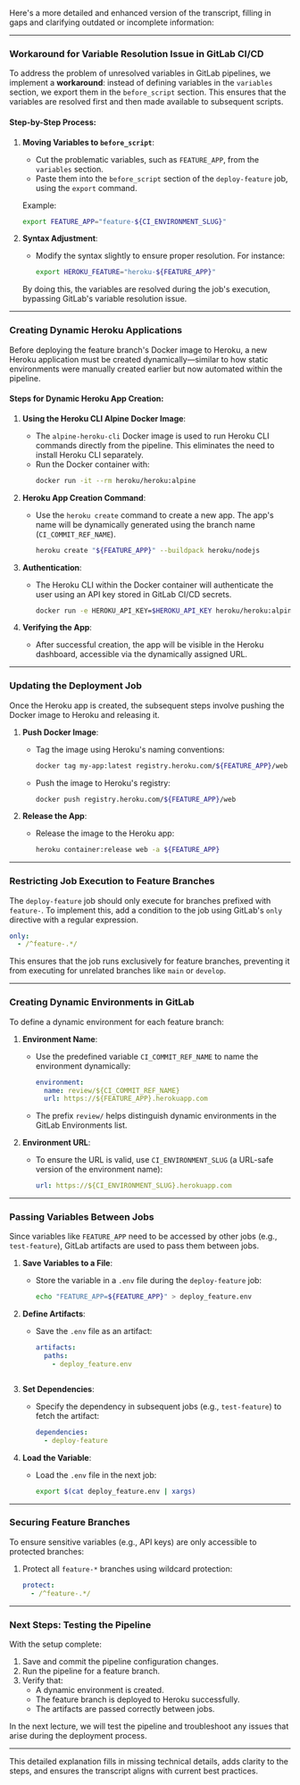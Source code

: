 Here's a more detailed and enhanced version of the transcript, filling in gaps and clarifying outdated or incomplete information:

---

### Workaround for Variable Resolution Issue in GitLab CI/CD

To address the problem of unresolved variables in GitLab pipelines, we implement a **workaround**: instead of defining variables in the `variables` section, we export them in the `before_script` section. This ensures that the variables are resolved first and then made available to subsequent scripts.

#### Step-by-Step Process:

1. **Moving Variables to `before_script`**:
   - Cut the problematic variables, such as `FEATURE_APP`, from the `variables` section.
   - Paste them into the `before_script` section of the `deploy-feature` job, using the `export` command.

   Example:
   ```bash
   export FEATURE_APP="feature-${CI_ENVIRONMENT_SLUG}"
   ```

2. **Syntax Adjustment**:
   - Modify the syntax slightly to ensure proper resolution. For instance:
     ```bash
     export HEROKU_FEATURE="heroku-${FEATURE_APP}"
     ```

   By doing this, the variables are resolved during the job's execution, bypassing GitLab's variable resolution issue.

---

### Creating Dynamic Heroku Applications

Before deploying the feature branch's Docker image to Heroku, a new Heroku application must be created dynamically—similar to how static environments were manually created earlier but now automated within the pipeline.

#### Steps for Dynamic Heroku App Creation:

1. **Using the Heroku CLI Alpine Docker Image**:
   - The `alpine-heroku-cli` Docker image is used to run Heroku CLI commands directly from the pipeline. This eliminates the need to install Heroku CLI separately.
   - Run the Docker container with:
     ```bash
     docker run -it --rm heroku/heroku:alpine
     ```

2. **Heroku App Creation Command**:
   - Use the `heroku create` command to create a new app. The app's name will be dynamically generated using the branch name (`CI_COMMIT_REF_NAME`).
     ```bash
     heroku create "${FEATURE_APP}" --buildpack heroku/nodejs
     ```

3. **Authentication**:
   - The Heroku CLI within the Docker container will authenticate the user using an API key stored in GitLab CI/CD secrets.
     ```bash
     docker run -e HEROKU_API_KEY=$HEROKU_API_KEY heroku/heroku:alpine heroku create
     ```

4. **Verifying the App**:
   - After successful creation, the app will be visible in the Heroku dashboard, accessible via the dynamically assigned URL.

---

### Updating the Deployment Job

Once the Heroku app is created, the subsequent steps involve pushing the Docker image to Heroku and releasing it.

1. **Push Docker Image**:
   - Tag the image using Heroku's naming conventions:
     ```bash
     docker tag my-app:latest registry.heroku.com/${FEATURE_APP}/web
     ```

   - Push the image to Heroku's registry:
     ```bash
     docker push registry.heroku.com/${FEATURE_APP}/web
     ```

2. **Release the App**:
   - Release the image to the Heroku app:
     ```bash
     heroku container:release web -a ${FEATURE_APP}
     ```

---

### Restricting Job Execution to Feature Branches

The `deploy-feature` job should only execute for branches prefixed with `feature-`. To implement this, add a condition to the job using GitLab's `only` directive with a regular expression.

```yaml
only:
  - /^feature-.*/
```

This ensures that the job runs exclusively for feature branches, preventing it from executing for unrelated branches like `main` or `develop`.

---

### Creating Dynamic Environments in GitLab

To define a dynamic environment for each feature branch:

1. **Environment Name**:
   - Use the predefined variable `CI_COMMIT_REF_NAME` to name the environment dynamically:
     ```yaml
     environment:
       name: review/${CI_COMMIT_REF_NAME}
       url: https://${FEATURE_APP}.herokuapp.com
     ```

   - The prefix `review/` helps distinguish dynamic environments in the GitLab Environments list.

2. **Environment URL**:
   - To ensure the URL is valid, use `CI_ENVIRONMENT_SLUG` (a URL-safe version of the environment name):
     ```yaml
     url: https://${CI_ENVIRONMENT_SLUG}.herokuapp.com
     ```

---

### Passing Variables Between Jobs

Since variables like `FEATURE_APP` need to be accessed by other jobs (e.g., `test-feature`), GitLab artifacts are used to pass them between jobs.

1. **Save Variables to a File**:
   - Store the variable in a `.env` file during the `deploy-feature` job:
     ```bash
     echo "FEATURE_APP=${FEATURE_APP}" > deploy_feature.env
     ```

2. **Define Artifacts**:
   - Save the `.env` file as an artifact:
     ```yaml
     artifacts:
       paths:
         - deploy_feature.env
   ```

3. **Set Dependencies**:
   - Specify the dependency in subsequent jobs (e.g., `test-feature`) to fetch the artifact:
     ```yaml
     dependencies:
       - deploy-feature
     ```

4. **Load the Variable**:
   - Load the `.env` file in the next job:
     ```bash
     export $(cat deploy_feature.env | xargs)
     ```

---

### Securing Feature Branches

To ensure sensitive variables (e.g., API keys) are only accessible to protected branches:
1. Protect all `feature-*` branches using wildcard protection:
   ```yaml
   protect:
     - /^feature-.*/
   ```

---

### Next Steps: Testing the Pipeline

With the setup complete:
1. Save and commit the pipeline configuration changes.
2. Run the pipeline for a feature branch.
3. Verify that:
   - A dynamic environment is created.
   - The feature branch is deployed to Heroku successfully.
   - The artifacts are passed correctly between jobs.

In the next lecture, we will test the pipeline and troubleshoot any issues that arise during the deployment process.

--- 

This detailed explanation fills in missing technical details, adds clarity to the steps, and ensures the transcript aligns with current best practices.